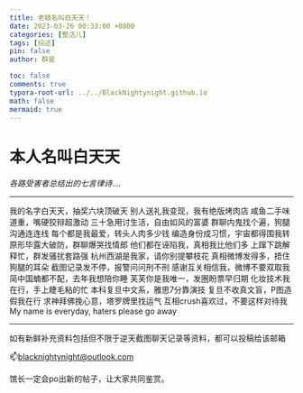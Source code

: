 ```yaml
---
title: 老娘名叫白天天！
date: 2023-03-26 00:33:00 +0800
categories: [整活儿]
tags: [综述]
pin: false
author: 群星

toc: false
comments: true
typora-root-url: ../../BlackNightynight.github.io
math: false
mermaid: true
---
```


# 本人名叫白天天

*各路受害者总结出的七言律诗….*

------

我的名字白天天，抽奖六块顶破天
别人送礼我变现，我有绝版烤肉店
咸鱼二手味道重，嘴硬狡辩超激动
三十急用讨生活，自由如风的富婆
群聊内鬼找个遍，狗腿沟通连连线
每个都是我最爱，转头人肉多少钱
编造身份成习惯，宇宙都得围我转
原形毕露大破防，群聊爆哭找情郎
他们都在诬陷我，真相我比他们多
上蹿下跳解释忙，群发骚扰套路强
杭州西湖是我家，请你别提攀枝花
真相微博发得多，捂住狗腿的耳朵
截图记录发不停，报警问问刑不刑
感谢互关相信我，微博不要双取我
简中国蝻都不配，去年我想陪你睡
芙芙你是我唯一，发圈盼票早归期
化妆技术我在行，手上睫毛粘的忙
本科复旦中文系，雅思7分靠演技
复旦不收真文盲，P图造假我在行
求神拜佛挽心意，塔罗牌里找运气
互相crush喜欢过，不要这样对待我
My name is everyday, haters please go away

------

如有新鲜补充资料包括但不限于逆天截图聊天记录等资料，都可以投稿给该邮箱

📫blacknightynight@outlook.com 

馆长一定会po出新的帖子，让大家共同鉴赏。